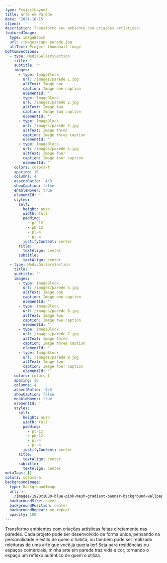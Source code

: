 ```yaml
---
type: ProjectLayout
title: Arte em Parede
date: '2021-10-15'
client: ''
description: Transforme seu ambiente com criações artísticas!
featuredImage:
  type: ImageBlock
  url: /images/capa parede.jpg
  altText: Project thumbnail image
bottomSections:
  - type: MediaGallerySection
    title: ''
    subtitle: ''
    images:
      - type: ImageBlock
        url: /images/parede 1.jpg
        altText: Image one
        caption: Image one caption
        elementId: ''
      - type: ImageBlock
        url: /images/parede 2.jpg
        altText: Image two
        caption: Image two caption
        elementId: ''
      - type: ImageBlock
        url: /images/parede 3.jpg
        altText: Image three
        caption: Image three caption
        elementId: ''
      - type: ImageBlock
        url: /images/parede 4.jpg
        altText: Image four
        caption: Image four caption
        elementId: ''
    colors: colors-f
    spacing: 16
    columns: 4
    aspectRatio: '4:3'
    showCaption: false
    enableHover: true
    elementId: ''
    styles:
      self:
        height: auto
        width: full
        padding:
          - pt-12
          - pb-12
          - pl-4
          - pr-4
        justifyContent: center
      title:
        textAlign: center
      subtitle:
        textAlign: center
  - type: MediaGallerySection
    title: ''
    subtitle: ''
    images:
      - type: ImageBlock
        url: /images/parede 5.jpg
        altText: Image one
        caption: Image one caption
        elementId: ''
      - type: ImageBlock
        url: /images/parede 6.jpg
        altText: Image two
        caption: Image two caption
        elementId: ''
      - type: ImageBlock
        url: /images/parede 7.jpg
        altText: Image three
        caption: Image three caption
        elementId: ''
      - type: ImageBlock
        url: /images/parede 8.jpg
        altText: Image four
        caption: Image four caption
        elementId: ''
    colors: colors-f
    spacing: 16
    columns: 4
    aspectRatio: '4:3'
    showCaption: false
    enableHover: true
    elementId: ''
    styles:
      self:
        height: auto
        width: full
        padding:
          - pt-12
          - pb-12
          - pl-4
          - pr-4
        justifyContent: center
      title:
        textAlign: center
      subtitle:
        textAlign: center
metaTags: []
colors: colors-a
backgroundImage:
  type: BackgroundImage
  url: >-
    /images/1920x1080-blue-pink-mesh-gradient-banner-background-wallpaper-website-template-landing-page-web-frame-text_685444-38.jpg
  backgroundSize: cover
  backgroundPosition: center
  backgroundRepeat: no-repeat
  opacity: 100
---
```

Transformo ambientes com criações artísticas feitas diretamente nas paredes. Cada projeto pode ser desenvolvido de forma única, pensando na personalidade e estilo de quem o habita, ou também pode ser realizado releituras de uma arte que você já queria ter!
Seja para residências ou espaços comerciais, minha arte em parede traz vida e cor, tornando o espaço um reflexo autêntico de quem o utiliza.

